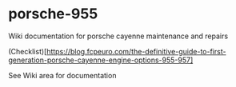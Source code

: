 # porsche-955
Wiki documentation for porsche cayenne maintenance and repairs

(Checklist)[https://blog.fcpeuro.com/the-definitive-guide-to-first-generation-porsche-cayenne-engine-options-955-957]

See Wiki area for documentation
